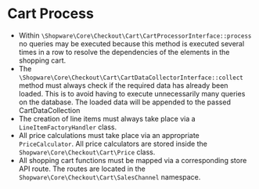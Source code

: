 # Cart Process

* Within `\Shopware\Core\Checkout\Cart\CartProcessorInterface::process` no queries may be executed because this method is executed several times in a row to resolve the dependencies of the elements in the shopping cart.
* The `\Shopware\Core\Checkout\Cart\CartDataCollectorInterface::collect` method must always check if the required data has already been loaded. This is to avoid having to execute unnecessarily many queries on the database. The loaded data will be appended to the passed CartDataCollection
* The creation of line items must always take place via a `LineItemFactoryHandler` class. 
* All price calculations must take place via an appropriate `PriceCalculator`. All price calculators are stored inside the `Shopware\Core\Checkout\Cart\Price` class. 
* All shopping cart functions must be mapped via a corresponding store API route. The routes are located in the `Shopware\Core\Checkout\Cart\SalesChannel` namespace.

